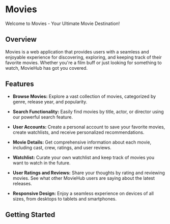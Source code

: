 # Movies


Welcome to Movies - Your Ultimate Movie Destination!

## Overview

Movies is a web application that provides users with a seamless and enjoyable experience for discovering, exploring, and keeping track of their favorite movies. Whether you're a film buff or just looking for something to watch, MovieHub has got you covered.

## Features

- **Browse Movies:** Explore a vast collection of movies, categorized by genre, release year, and popularity.

- **Search Functionality:** Easily find movies by title, actor, or director using our powerful search feature.

- **User Accounts:** Create a personal account to save your favorite movies, create watchlists, and receive personalized recommendations.

- **Movie Details:** Get comprehensive information about each movie, including cast, crew, ratings, and user reviews.

- **Watchlist:** Curate your own watchlist and keep track of movies you want to watch in the future.

- **User Ratings and Reviews:** Share your thoughts by rating and reviewing movies. See what other MovieHub users are saying about the latest releases.

- **Responsive Design:** Enjoy a seamless experience on devices of all sizes, from desktops to tablets and smartphones.

## Getting Started
